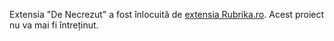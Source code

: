Extensia "De Necrezut" a fost înlocuită de [extensia Rubrika.ro](https://rubrika.ro/extensie-browser).
Acest proiect nu va mai fi întreținut.

